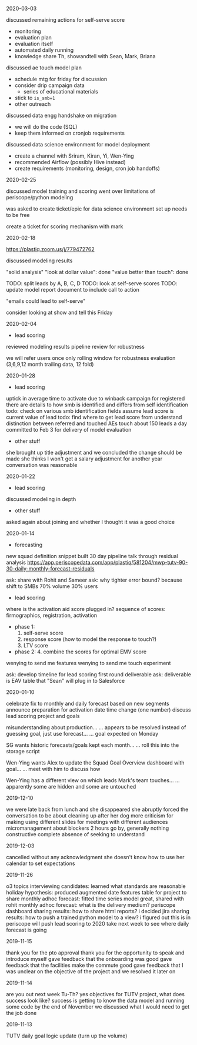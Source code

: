 2020-03-03

discussed remaining actions for self-serve score
* monitoring
* evaluation plan
* evaluation itself
* automated daily running
* knowledge share Th, showandtell with Sean, Mark, Briana

discussed ae touch model plan
* schedule mtg for friday for discussion
* consider drip campaign data
  * series of educational materials
* stick to `is_smb=1`
* other outreach

discussed data engg handshake on migration
* we will do the code (SQL)
* keep them informed on cronjob requirements

discussed data science environment for model deployment
* create a channel with Sriram, Kiran, Yi, Wen-Ying
* recommended Airflow (possibly Hive instead)
* create requirements (monitoring, design, cron job handoffs)


2020-02-25

discussed model training and scoring
went over limitations of periscope/python modeling

was asked to create ticket/epic for data science environment set up
needs to be free

create a ticket for scoring mechanism with mark


2020-02-18

https://plastiq.zoom.us/j/779472762

discussed modeling results

"solid analysis"
"look at dollar value": done
"value better than touch": done

TODO: split leads by A, B, C, D
TODO: look at self-serve scores
TODO: update model report document to include call to action

"emails could lead to self-serve"

consider looking at show and tell this Friday

2020-02-04

* lead scoring

reviewed modeling results
pipeline review for robustness

we will refer users once only
rolling window for robustness evaluation (3,6,9,12 month trailing data, 12 fold)


2020-01-28

* lead scoring

uptick in average time to activate due to winback campaign for registered
there are details to how smb is identified and differs from self identification
todo: check on various smb identification fields
assume lead score is current value of lead
todo: find where to get lead score from
understand distinction between referred and touched
AEs touch about 150 leads a day
committed to Feb 3 for delivery of model evaluation

* other stuff

she brought up title adjustment and we concluded the change should be made
she thinks I won't get a salary adjustment for another year
conversation was reasonable

2020-01-22

* lead scoring

discussed modeling in depth

* other stuff

asked again about joining and whether I thought it was a good choice


2020-01-14

* forecasting

new squad definition snippet
built 30 day pipeline
talk through residual analysis
https://app.periscopedata.com/app/plastiq/581204/mwp-tutv-90-30-daily-monthly-forecast-residuals

ask: share with Rohit and Sameer
ask: why tighter error bound? because shift to SMBs 70% volume 30% users

* lead scoring

where is the activation aid score plugged in?
sequence of scores: firmographics, registration, activation

* phase 1:
  1. self-serve score
  2. response score (how to model the response to touch?)
  3. LTV score
* phase 2:
  4. combine the scores for optimal EMV score

wenying to send me features
wenying to send me touch experiment

ask: develop timeline for lead scoring first round deliverable
ask: deliverable is EAV table that "Sean" will plug in to Salesforce

2020-01-10

celebrate fix to monthly and daily forecast based on new segments
announce preparation for activation date time change (one number)
discuss lead scoring project and goals

misunderstanding about production...
... appears to be resolved
instead of guessing goal, just use forecast...
... goal expected on Monday

SG wants historic forecasts/goals kept each month...
... roll this into the storage script

Wen-Ying wants Alex to update the Squad Goal Overview dashboard with goal...
... meet with him to discuss how

Wen-Ying has a different view on which leads Mark's team touches...
... apparently some are hidden and some are untouched

2019-12-10

we were late back from lunch and she disappeared
she abruptly forced the conversation to be about cleaning up after her dog
more criticism for making using different slides for meetings with different audiences
micromanagement about blockers
2 hours go by, generally nothing constructive
complete absence of seeking to understand

2019-12-03

cancelled without any acknowledgment
she doesn't know how to use her calendar to set expectations

2019-11-26

o3 topics
interviewing candidates: learned what standards are reasonable
holiday hypothesis: produced augmented date features table for project to share
monthly adhoc forecast: fitted time series model
great, shared with rohit
monthly adhoc forecast: what is the delivery medium?
periscope dashboard
sharing results: how to share html reports?
i decided jira
sharing results: how to push a trained python model to a view?
i figured out this is in periscope
will push lead scoring to 2020
take next week to see where daily forecast is going

2019-11-15

thank you for the pto approval
thank you for the opportunity to speak and introduce myself
gave feedback that the onboarding was good
gave feedback that the facilities make the commute good
gave feedback that I was unclear on the objective of the project and we resolved it later on

2019-11-14

are you out next week Tu-Th? yes
objectives for TUTV project, what does success look like?
success is getting to know the data model and running some code by the end of November
we discussed what I would need to get the job done

2019-11-13

TUTV daily goal logic update (turn up the volume)
